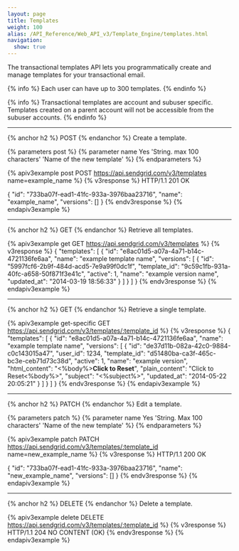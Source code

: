 ```yaml
---
layout: page
title: Templates
weight: 100
alias: /API_Reference/Web_API_v3/Template_Engine/templates.html
navigation:
  show: true
---
```


The transactional templates API lets you programmatically create and manage templates for your transactional email.

{% info %}
Each user can have up to 300 templates.
{% endinfo %}

{% info %}
Transactional templates are account and subuser specific. Templates created on a parent account will not be accessible from the subuser accounts.
{% endinfo %}

* * * * *

{% anchor h2 %}
POST
{% endanchor %}
Create a template.

{% parameters post %}
  {% parameter name Yes 'String. max 100 characters' 'Name of the new template' %}
{% endparameters %}

{% apiv3example post POST https://api.sendgrid.com/v3/templates name=example_name %}
  {% v3response %}
HTTP/1.1 201 OK

{
  "id": "733ba07f-ead1-41fc-933a-3976baa23716",
  "name": "example_name",
  "versions": []
}
  {% endv3response %}
{% endapiv3example %}

* * * * *

{% anchor h2 %}
GET
{% endanchor %}
Retrieve all templates.

{% apiv3example get GET https://api.sendgrid.com/v3/templates %}
{% v3response %}
{
  "templates": [
    {
      "id": "e8ac01d5-a07a-4a71-b14c-4721136fe6aa",
      "name": "example template name",
      "versions": [
        {
          "id": "5997fcf6-2b9f-484d-acd5-7e9a99f0dc1f",
          "template_id": "9c59c1fb-931a-40fc-a658-50f871f3e41c",
          "active": 1,
          "name": "example version name",
          "updated_at": "2014-03-19 18:56:33"
        }
      ]
    }
  ]
}
{% endv3response %}
{% endapiv3example %}

* * * * *

{% anchor h2 %}
GET
{% endanchor %}
Retrieve a single template.

{% apiv3example get-specific GET https://api.sendgrid.com/v3/templates/:template_id %}
{% v3response %}
{
  "templates": [
    {
      "id": "e8ac01d5-a07a-4a71-b14c-4721136fe6aa",
      "name": "example template name",
      "versions": [
        {
          "id": "de37d11b-082a-42c0-9884-c0c143015a47",
          "user_id": 1234,
          "template_id": "d51480ba-ca3f-465c-bc3e-ceb71d73c38d",
          "active": 1,
          "name": "example version",
          "html_content": "<%body%><strong>Click to Reset</strong>",
          "plain_content": "Click to Reset<%body%>",
          "subject": "<%subject%>",
          "updated_at": "2014-05-22 20:05:21"
        }
      ]
    }
  ]
}
{% endv3response %}
{% endapiv3example %}

* * * * *

{% anchor h2 %}
PATCH
{% endanchor %}
Edit a template.

{% parameters patch %}
  {% parameter name Yes 'String. Max 100 characters' 'Name of the new template' %}
{% endparameters %}

{% apiv3example patch PATCH https://api.sendgrid.com/v3/templates/:template_id name=new_example_name %}
  {% v3response %}
HTTP/1.1 200 OK

{
  "id": "733ba07f-ead1-41fc-933a-3976baa23716",
  "name": "new_example_name",
  "versions": []
}
  {% endv3response %}
{% endapiv3example %}

* * * * *

{% anchor h2 %}
DELETE
{% endanchor %}
Delete a template.

{% apiv3example delete DELETE https://api.sendgrid.com/v3/templates/:template_id %}
  {% v3response %}
HTTP/1.1 204 NO CONTENT (OK)
  {% endv3response %}
{% endapiv3example %}
